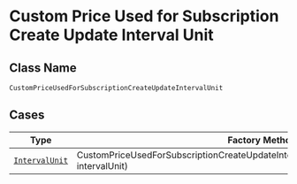 
# Custom Price Used for Subscription Create Update Interval Unit

## Class Name

`CustomPriceUsedForSubscriptionCreateUpdateIntervalUnit`

## Cases

| Type | Factory Method |
|  --- | --- |
| [`IntervalUnit`](../../../doc/models/interval-unit.md) | CustomPriceUsedForSubscriptionCreateUpdateIntervalUnit.FromIntervalUnit(IntervalUnit intervalUnit) |

